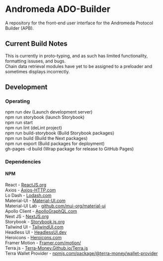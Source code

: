 # Andromeda ADO-Builder

A repository for the front-end user interface for the Andromeda Protocol Builder (APB).

## Current Build Notes
This is currently in proto-typing, and as such has limited functionality, formatting issuses, and bugs.\
Chain data retrieval modules have yet to be assigned to a preloader and sometimes displays incorrectly.

## Development

### Operating
npm run dev (Launch development server)\
npm run storybook (launch Storybook)\
npm run start\
npm run lint (deLint project)\
npm run build-storybook (Build Storybook packages)\
npm run build (Build the Next packages)\
npm run export (Build packages for deployment)\
gh-pages -d build (Wrap package for release to GitHub Pages)

### Dependencies
#### NPM
React - [ReactJS.org](https://reactjs.org/)\
Axios - [Axios-HTTP.com](https://axios-http.com/)\
Lo Dash - [Lodash.com](https://lodash.com/)\
Material-UI - [Material-UI.com](https://material-ui.com/)\
Material-UI Lab - [github.com/mui-org/material-ui](https://github.com/mui-org/material-ui/)\
Apollo Client - [ApolloGraphQL.com](https://www.apollographql.com/)\
Next JS - [NextJS.org](https://nextjs.org/)\
Storybook - [Storybook.js.org](https://storybook.js.org/)\
Tailwind UI - [TailwindUI.com](https://tailwindui.com/)\
Headless UI - [HeadlessUI.dev](https://headlessui.dev/)\
Heroicons - [Heroicons.com](https://heroicons.com/)\
Framer Motion - [Framer.com/motion/](https://www.framer.com/motion/)\
Terra.js - [Terra-Money.Github.io/Terra.js](https://terra-money.github.io/terra.js/)\
Terra Wallet Provider - [npmjs.com/package/@terra-money/wallet-provider](https://www.npmjs.com/package/@terra-money/wallet-provider)
